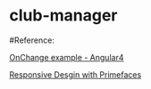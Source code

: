 # club-manager


#Reference:

[OnChange example - Angular4](#https://www.concretepage.com/angular-2/angular-2-4-onchanges-simplechanges-example#onchanges)

[Responsive Desgin with Primefaces](#https://www.primefaces.org/responsive-grid/)

